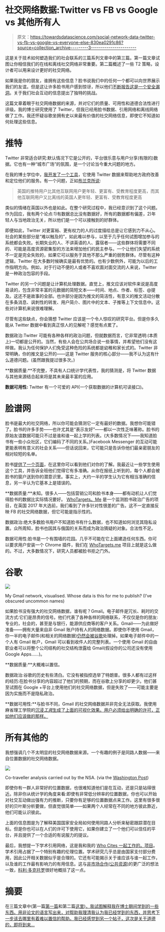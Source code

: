 # 社交网络数据:Twitter vs FB vs Google vs 其他所有人

> 原文：<https://towardsdatascience.com/social-network-data-twitter-vs-fb-vs-google-vs-everyone-else-830ea0291c86?source=collection_archive---------3----------------------->

这是关于技术如何塑造我们的社会联系的三篇系列文章中的第三篇。第一篇文章试图让你相信我们的在线和离线社交网络非常重要。第二篇概述了一些 T2 策略，设计者可以用来设计更好的社交网络。

如果我是你的朋友，谁拥有这些信息？脸书说我们中的任何一个都可以向世界展示我们的友谊。但是这让许多脸书用户感到惊讶，所以他们[不断报告这是一个安全漏洞](https://news.ycombinator.com/item?id=7832385)。关于我们社会互动的信息提出了独特的挑战。

这篇文章着眼于社交网络数据的来源，并对它们的质量、可用性和道德合法性进行评级。我的博士研究使用了 Twitter，但我已经用脸书数据、引用网络和离线网络做了工作。我还怀疑谷歌坐拥有史以来最有价值的社交网络信息，即使它不知道如何处理这些信息。

# 推特

Twitter 非常适合研究:默认情况下它是公开的，平台很乐意与用户分享(有限的)数据。它也有一种“城市广场”的氛围，是一个讨论当今重大问题的地方。

在我的博士学位中，[我开发了一个工具](http://localnets.org)，它使用 Twitter 数据来帮助地方政府改善和定位他们的服务。有一个问题，正如[布兰克所说](http://journals.sagepub.com/doi/abs/10.1177/0894439316671698):

> 英国的推特用户比其他互联网用户更年轻、更富有、受教育程度更高，而其他互联网用户又比离线的英国人更年轻、更富有、受教育程度更高

类似的情绪在英国以外也是如此。在整个研究过程中，我已经意识到了这个问题。作为回应，我有两个论点:1)有数据总比没有数据好，所有的数据都有偏差，2)年轻人与当地政治无关，所以他们是一个可以接触到的好群体。

即便如此，Twitter 对更富裕、更有权力的人的过度描绘总是让它感到力不从心。社会的某些部分是“难以触及的”，如此难以参与，以至于几乎任何试图增加参与的系统都会失败。长期失业的人、不讲英语的人、露宿者——这些群体将需要不同的、可能是高度资源密集型的方法来增加他们的民主参与。一个让他们失望的系统不一定是完全失败的，如果它可以服务于其他不那么严重的弱势群体。尽管有这种逻辑，Twitter 在大多数时候确实是最有优势的。也有少数例外，可能为以后的工作指明方向。例如，对于行动不便的人或者不喜欢面对面交流的人来说，Twitter 是一种政治包容的手段。

Twitter 的另一个问题是让计算机处理数据。直觉上，推文应该对软件来说是高度易读的，包含非常丰富的元数据的简短文本——时间、地点、作者、标签、@提及。这还不是故事的全部。也许部分是因为推文的简洁性，有意义的推文活动分散在多条消息、讽刺性的转发、用户简介、图片中的文本、子推等上下文信息中。这些对计算机来说很难理解。

尽管有这些缺点，你会猜想 Twitter 应该是一个令人惊叹的研究平台。但是你多久能从 Twitter 数据中看到真正惊人的见解呢？感觉有点累了。

数据政治:Twitter 可能有各种各样的政治问题，但就数据而言，它非常透明:(本质上)一切都是公开的。当然，有些人会在公共场合说一些事情，并希望他们没有这样做。我认为任何保护人们免受这种危险的系统都是幼稚和家长式的。Twitter 非常明确，你的推文是公开的——这是 Twitter 服务的核心部分——我不认为这有什么道德问题。(虽然跟我提过很多次。)

**数据质量:**不完整，不具有人口统计学代表性，我的猜测是，将 Twitter 数据与其他来源结合起来将是其未来最丰富的应用。

**数据可用性:** Twitter 有一个可爱的 API(一个获取数据的计算机可读接口)。

# 脸谱网

脸书是最大的社交网络，所以你可能会猜测它一定有最好的数据。我想你可能错了。脸书的许多手势——也许尤其是“表示友好”——都以一次性乏味著称。脸书的原始友谊数据可能只不过是谁和谁一起上学的列表。(大多数情况下——我知道脸书有一些小众社区，它们编码了不同的关系。)Facebook Messenger 的互动可能更能表明有意义的社会关系——但话说回来，它可能只是告诉你他们最亲密朋友的相对较短的名单。

脸书[提供了一个页面](https://www.facebook.com/ads/preferences/?entry_product=ad_settings_screen)，在这里你可以看到他们对你的了解。我最近让一些学生使用这个工具，并告诉全班他们觉得它有多准确。从你在报纸上听到的，每个人都会被脸书的窗户送到你的潜意识里。事实上，大约一半的学生认为它有相当准确的信息，另一半认为它基本上是错误的。

**数据质量:**未知。很多人——包括营销公司和脸书本身——都有动机让人们觉得脸书的数据比实际情况要好。 [WhoTargets。Me](http://whotargets.me) 是一个监测脸书政治广告的项目，在英国 2017 年大选前，我们看到了许多针对性很差的广告。这不一定直接反映 FB 的社交网络数据，但它可能是指示性的。

数据政治:绝大多数脸书用户不知道脸书有什么数据，也不知道如何浏览其隐私设置。众所周知，脸书也因其与俄国的关系而成为政治猜疑的对象。合法性不足。

数据可用性:脸书是一个有围墙的花园。几乎不可能在它上面建造任何东西。你可以要求用户安装一个 Chrome 插件，我们在 [WhoTargets.me](http://whotargets.me) 项目上就是这么做的。不过，大多数情况下，研究人员都被脸书拒之门外。

# 谷歌

![](img/2b8d02fad6176d741e1bf7dbfbee0ce1.png)

My Gmail network, visualised. Whose data is this for me to publish? (I’ve obscured uncommon names)

如果脸书没有强大的社交网络数据，谁有呢？Gmail。电子邮件是冗长、耗时的交流方式:它们是昂贵的信号。他们代表了各种各样的网络联系，不仅仅是你的朋友:专业的，社会的，甚至是与银行，能源供应商等的客户关系。Gmail——为此做好准备——拥有大量来自非 Gmail 账户持有人的网络数据。即使你不使用 Gmail，你一半的电子邮件(和相关的网络数据)[仍然会被谷歌](https://mako.cc/copyrighteous/google-has-most-of-my-email-because-it-has-all-of-yours)处理掉。如果电子邮件中的一个人有 Gmail 帐户，Gmail 可以看到收件人的完整列表。一个使用 Gmail 的自由职业者可以将整个公司结构的社交结构泄露给 Gmail(假设你的公司还没有使用 Google Apps……)。

**数据质量:**大概难以置信。

数据政治:谷歌的历史有些清白。它没有被指控选举了特朗普。很多人都有过这样的经历:在脸书分享的内容超过了他们的预期，而在谷歌上分享的却更少。他们甚至试图在 Google +平台上使用他们的社交网络数据，但是失败了——可能主要是因为实施而不是隐私政治。

**数据可用性:**与脸书不同，Gmail 的社交网络数据并非完全无法获取。我使用麻省理工学院的[沉浸*工具*生成了上面的可视化效果。用户必须给出明确的许可，正如他们应该做的那样。](https://immersion.media.mit.edu/viz)

# 所有其他的

我想强调几个不太明显的社交网络数据来源。一个有趣的例子是同路人数据——来自位置数据的社交网络数据。

![](img/e85d805b100af722693b86599fc36343.png)

Co-traveller analysis carried out by the NSA. (via the [Washington Post](https://www.washingtonpost.com/world/national-security/nsa-tracking-cellphone-locations-worldwide-snowden-documents-show/2013/12/04/5492873a-5cf2-11e3-bc56-c6ca94801fac_story.html?utm_term=.9b4d8d74c56d))

即使你有一群人非常好的位置数据，也很难知道他们是在互动，还是只是站得很近。除非你从统计学的角度来看:即使有非常低分辨率的位置数据，你也可以开始对社交互动做出强有力的推断，只要你有足够的位置数据点来工作。这里有很多很好的贝叶斯分析要做，但直觉很简单——如果两个人经常在不同的地方彼此靠近，他们可能认识彼此。

上面的信息图是为了解释美国国家安全局如何使用同路人分析来秘密跟踪潜在目标。但是你也可以在人们的许可下使用它，如果你建立了一个他们可以信任的平台，并且提供了一个合适的有说服力的提议。

最后，我想提一下学术引用网络，这是我和我的 [Who Cites 一起工作的。项目](https://whocites.com/)。学术引用占据了一个特别有趣的伦理位置。学术研究几乎总是由国家支付部分费用，因此公开相关数据似乎是合理的。它还有可能揭示关于谁应该与谁一起工作，以及谁的工作最有影响力的有用信息。这与[非市场合作(公共资源)](https://medium.com/@jimmytidey/design-strategies-for-better-social-networks-276398ea1fe)的更广泛的想法一致，[科利·多克托罗](http://boingboing.net/2017/09/14/platform-socialism.html)很好地概括了这一点。

# 摘要

在三篇文章中(第一篇[第一篇](https://medium.com/@jimmytidey/design-choices-are-shaping-our-social-connections-designers-need-to-take-responsibility-f9526201eb49)和第二篇[这里)，我试图解释我在博士期间学到的一些东西。用非论文的语言写出来，对帮助我理清我认为我已经学到的东西，并思考下一步该去哪里有着难以置信的帮助。我已经感觉到另一个帖子，这次是关于道德的，即将到来…](https://medium.com/@jimmytidey/design-strategies-for-better-social-networks-276398ea1fe)